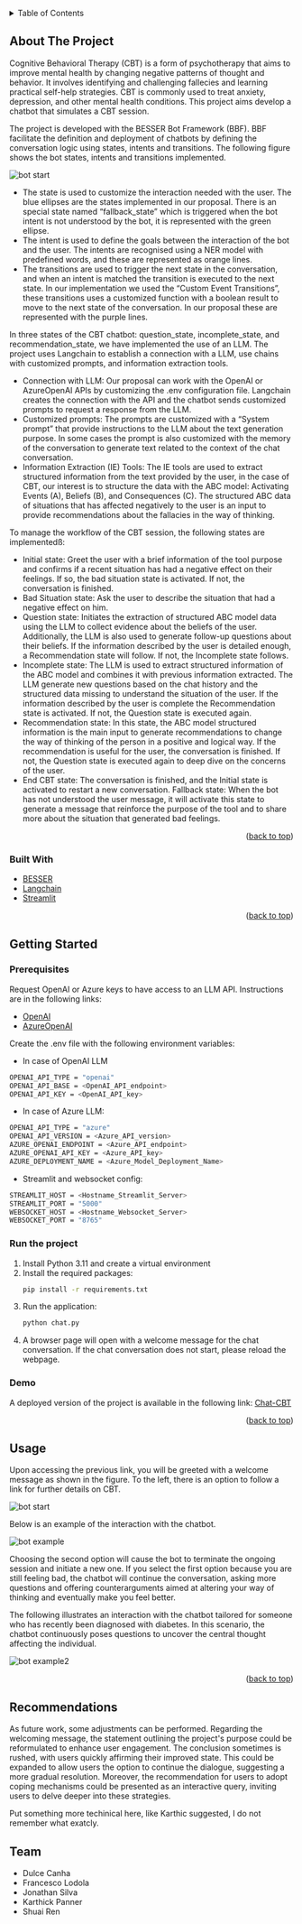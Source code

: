 <a name="readme-top"></a>


<!-- TABLE OF CONTENTS -->
<details>
  <summary>Table of Contents</summary>
  <ol>
    <li>
      <a href="#about-the-project">About The Project</a>
      <ul>
        <li><a href="#built-with">Built With</a></li>
      </ul>
    </li>
    <li>
      <a href="#getting-started">Getting Started</a>
      <ul>
        <li><a href="#prerequisites">Prerequisites</a></li>
        <li><a href="#running">Run the project</a></li>
        <li><a href="#demo">Demo</a></li>
      </ul>
    </li>
    <li><a href="#usage">Usage</a></li>
    <li><a href="#recommendations">Recommendations</a></li>
    <li><a href="#Team">Team</a></li>
  </ol>
</details>



<!-- ABOUT THE PROJECT -->
## About The Project

Cognitive Behavioral Therapy (CBT) is a form of psychotherapy that aims to improve mental health by changing negative patterns of thought and behavior. It involves identifying and challenging fallecies and learning practical self-help strategies. CBT is commonly used to treat anxiety, depression, and other mental health conditions. This project aims develop a chatbot that simulates a CBT session.

The project is developed with the BESSER Bot Framework (BBF). BBF facilitate the definition and deployment of chatbots by defining the conversation logic using states, intents and transitions. The following figure shows the bot states, intents and transitions implemented.


![bot start](img/bot_states.png)

* The state is used to customize the interaction needed with the user. The blue ellipses are the states implemented in our proposal. There is an special state named “fallback_state” which is triggered when the bot intent is not understood by the bot, it is represented with the green ellipse. 
* The intent is used to define the goals between the interaction of the bot and the user. The intents are recognised using a NER model with predefined words, and these are represented as orange lines. 
* The transitions are used to trigger the next state in the conversation, and when an intent is matched the transition is executed to the next state. In our implementation we used the “Custom Event Transitions”, these transitions uses a customized function with a boolean result to move to the next state of the conversation. In our proposal these are represented with the purple lines. 

In three states of the CBT chatbot: question_state, incomplete_state, and recommendation_state, we have implemented the use of an LLM. The project uses Langchain to establish a connection with a LLM, use chains with customized prompts, and information extraction tools. 

* Connection with LLM: Our proposal can work with the OpenAI or AzureOpenAI APIs by customizing the .env configuration file. Langchain creates the connection with the API and the chatbot sends customized prompts to request a response from the LLM.
* Customized prompts: The prompts are customized with a “System prompt” that provide instructions to the LLM about the text generation purpose. In some cases the prompt is also customized with the memory of the conversation to generate text related to the context of the chat conversation.
* Information Extraction (IE) Tools: The IE tools are used to extract structured information from the text provided by the user, in the case of CBT, our interest is to structure the data with the ABC model:  Activating Events (A), Beliefs (B), and Consequences (C). The structured ABC data of situations that has affected negatively to the user is an input to provide recommendations about the fallacies in the way of thinking.


To manage the workflow of the CBT session, the following states are implementedß:
* Initial state: Greet the user with a brief information of the tool purpose and confirms if a recent situation has had a negative effect on their feelings. If so, the bad situation state is activated. If not, the conversation is finished.
* Bad Situation state: Ask the user to describe the situation that had a negative effect on him.
* Question state: Initiates the extraction of structured ABC model data using the LLM to collect evidence about the beliefs of the user. Additionally, the LLM is also used to generate follow-up questions about their beliefs.  If the information described by the user is detailed enough, a Recommendation state will follow. If not, the Incomplete state follows.
* Incomplete state: The LLM is used to extract structured information of the ABC model and combines it with previous information extracted. The LLM generate new questions based on the chat history and the structured data missing to understand the situation of the user. If the information described by the user is complete the Recommendation state is activated. If not, the Question state is executed again. 
* Recommendation state: In this state, the ABC model structured information is the main input to generate recommendations to change the way of thinking of the person in a positive and logical way. If the recommendation is useful for the user, the conversation is finished. If not, the Question state is executed again to deep dive on the concerns of the user.
* End CBT state: The conversation is finished, and the Initial state is activated to restart a new conversation. 
Fallback state: When the bot has not understood the user message, it will activate this state to generate a message that reinforce the purpose of the tool and to share more about the situation that generated bad feelings.


<p align="right">(<a href="#readme-top">back to top</a>)</p>



### Built With

* [BESSER](https://besserbot-framework.readthedocs.io/en/latest/your_first_bot.html)
* [Langchain](https://api.python.langchain.com/en/latest/langchain_api_reference.html)
* [Streamlit](https://share.streamlit.io/deploy)

<p align="right">(<a href="#readme-top">back to top</a>)</p>



<!-- GETTING STARTED -->
## Getting Started

### Prerequisites

Request OpenAI or Azure keys to have access to an LLM API. Instructions are in the following links:

* [OpenAI](https://platform.openai.com/docs/quickstart)
* [AzureOpenAI](https://learn.microsoft.com/en-gb/azure/ai-services/openai/quickstart?tabs=command-line%2Cpython&pivots=programming-language-python)

Create the .env file with the following environment variables:

* In case of OpenAI LLM
```sh
OPENAI_API_TYPE = "openai"
OPENAI_API_BASE = <OpenAI_API_endpoint>
OPENAI_API_KEY = <OpenAI_API_key>
```

* In case of Azure LLM:
```sh
OPENAI_API_TYPE = "azure"
OPENAI_API_VERSION = <Azure_API_version>
AZURE_OPENAI_ENDPOINT = <Azure_API_endpoint>
AZURE_OPENAI_API_KEY = <Azure_API_key>
AZURE_DEPLOYMENT_NAME = <Azure_Model_Deployment_Name>
```

* Streamlit and websocket config:
```sh
STREAMLIT_HOST = <Hostname_Streamlit_Server>
STREAMLIT_PORT = "5000"
WEBSOCKET_HOST = <Hostname_Websocket_Server>
WEBSOCKET_PORT = "8765"
```



### Run the project

1. Install Python 3.11 and create a virtual environment
2. Install the required packages:
   ```sh
   pip install -r requirements.txt
   ```
3. Run the application:
   ```sh
   python chat.py
   ```
4. A browser page will open with a welcome message for the chat conversation. If the chat conversation does not start, please reload the webpage. 
   
### Demo

A deployed version of the project is available in the following link: [Chat-CBT](https://chat-cbt.streamlit.app/)

<p align="right">(<a href="#readme-top">back to top</a>)</p>

<!-- USAGE EXAMPLES -->
## Usage

Upon accessing the previous link, you will be greeted with a welcome message as shown in the figure. To the left, there is an option to follow a link for further details on CBT.


![bot start](img/bot_welcome.png)

Below is an example of the interaction with the chatbot.

![bot example](img/example_work.png)

Choosing the second option will cause the bot to terminate the ongoing session and initiate a new one. If you select the first option because you are still feeling bad, the chatbot will continue the conversation, asking more questions and offering counterarguments aimed at altering your way of thinking and eventually make you feel better.

The following illustrates an interaction with the chatbot tailored for someone who has recently been diagnosed with diabetes. In this scenario, the chatbot continuously poses questions to uncover the central thought affecting the individual.

![bot example2](img/example_diabetes.png)

<p align="right">(<a href="#readme-top">back to top</a>)</p>

<!-- RECOMMENDATIONS -->
## Recommendations

As future work, some adjustments can be performed. Regarding the welcoming message, the statement outlining the project's purpose could be reformulated to enhance user engagement. The conclusion sometimes is rushed, with users quickly affirming their improved state. This could be expanded to allow users the option to continue the dialogue, suggesting a more gradual resolution. Moreover, the recommendation for users to adopt coping mechanisms could be presented as an interactive query, inviting users to delve deeper into these strategies.

Put something more techinical here, like Karthic suggested, I do not remember what exatcly. 

<!-- TEAM -->
## Team
* Dulce Canha
* Francesco Lodola
* Jonathan Silva
* Karthick Panner
* Shuai Ren
